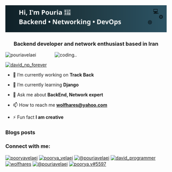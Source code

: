 <img src="./image.svg" alt="Pouria's animated banner" />

<h3 align="center">Backend developer and network enthusiast based in Iran</h3>
<img align="right" alt="coding.." width="350" src="https://media1.giphy.com/media/v1.Y2lkPTc5MGI3NjExdGg1a2RzODZueDg1aDlua2psYXZ0emVudm11bTMwNGtzaWo4dDl4ZCZlcD12MV9pbnRlcm5hbF9naWZfYnlfaWQmY3Q9Zw/bGgsc5mWoryfgKBx1u/giphy.gif">

<p align="left"> <img src="https://komarev.com/ghpvc/?username=pouriavelaei&label=Profile%20views&color=0e75b6&style=flat" alt="pouriavelaei" /> </p>

<p align="left"> <a href="https://twitter.com/david_np_forever" target="blank"><img src="https://img.shields.io/twitter/follow/david_np_forever?logo=twitter&style=for-the-badge" alt="david_np_forever" /></a> </p>

- 🔭 I’m currently working on **Track Back**

- 🌱 I’m currently learning **Django**

- 💬 Ask me about **BackEnd, Network expert**

- 📫 How to reach me **wolfhares@yahoo.com**

- ⚡ Fun fact **I am creative**

### Blogs posts
<!-- BLOG-POST-LIST:START -->
<!-- BLOG-POST-LIST:END -->

<h3 align="left">Connect with me:</h3>
<p align="left">
<a href="https://linkedin.com/in/pooryavelaei" target="blank"><img align="center" src="https://raw.githubusercontent.com/rahuldkjain/github-profile-readme-generator/master/src/images/icons/Social/linked-in-alt.svg" alt="pooryavelaei" height="30" width="40" /></a>
<a href="https://stackoverflow.com/users/18455187/poorya-velaei" target="blank"><img align="center" src="https://raw.githubusercontent.com/rahuldkjain/github-profile-readme-generator/master/src/images/icons/Social/stack-overflow.svg" alt="poorya_velaei" height="30" width="40" /></a>
<a href="https://hashnode.com/@pouriavelaei" target="blank"><img align="center" src="https://raw.githubusercontent.com/rahuldkjain/github-profile-readme-generator/master/src/images/icons/Social/hashnode.svg" alt="@pouriavelaei" height="30" width="40" /></a>
<a href="https://www.youtube.com/@David_programmer" target="blank"><img align="center" src="https://raw.githubusercontent.com/rahuldkjain/github-profile-readme-generator/master/src/images/icons/Social/youtube.svg" alt="david_programmer" height="30" width="40" /></a>
<a href="https://www.hackerrank.com/wolfhares" target="blank"><img align="center" src="https://raw.githubusercontent.com/rahuldkjain/github-profile-readme-generator/master/src/images/icons/Social/hackerrank.svg" alt="wolfhares" height="30" width="40" /></a>
<a href="https://www.hackerearth.com/@pouriavelaei" target="blank"><img align="center" src="https://raw.githubusercontent.com/rahuldkjain/github-profile-readme-generator/master/src/images/icons/Social/hackerearth.svg" alt="@pouriavelaei" height="30" width="40" /></a>
<a href="https://discord.gg/poorya.v#5597" target="blank"><img align="center" src="https://raw.githubusercontent.com/rahuldkjain/github-profile-readme-generator/master/src/images/icons/Social/discord.svg" alt="poorya.v#5597" height="30" width="40" /></a>
</p>


